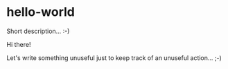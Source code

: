 # hello-world
Short description... :-)

Hi there!

Let's write something unuseful just to keep track of an unuseful action... ;-)
